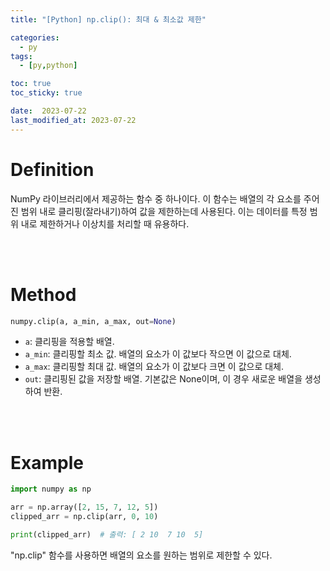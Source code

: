 ```yaml
---
title: "[Python] np.clip(): 최대 & 최소값 제한"

categories:
  - py
tags:
  - [py,python]

toc: true
toc_sticky: true

date:  2023-07-22
last_modified_at: 2023-07-22
---
```


# Definition
NumPy 라이브러리에서 제공하는 함수 중 하나이다. 이 함수는 배열의 각 요소를 주어진 범위 내로 클리핑(잘라내기)하여 값을 제한하는데 사용된다. 이는 데이터를 특정 범위 내로 제한하거나 이상치를 처리할 때 유용하다.

<br/>
<br/>

# Method
```python
numpy.clip(a, a_min, a_max, out=None)
```
- `a`: 클리핑을 적용할 배열.
- `a_min`: 클리핑할 최소 값. 배열의 요소가 이 값보다 작으면 이 값으로 대체.
- `a_max`: 클리핑할 최대 값. 배열의 요소가 이 값보다 크면 이 값으로 대체.
- `out`: 클리핑된 값을 저장할 배열. 기본값은 None이며, 이 경우 새로운 배열을 생성하여 반환.

<br/>
<br/>

# Example

```python
import numpy as np

arr = np.array([2, 15, 7, 12, 5])
clipped_arr = np.clip(arr, 0, 10)

print(clipped_arr)  # 출력: [ 2 10  7 10  5]
```
"np.clip" 함수를 사용하면 배열의 요소를 원하는 범위로 제한할 수 있다.

